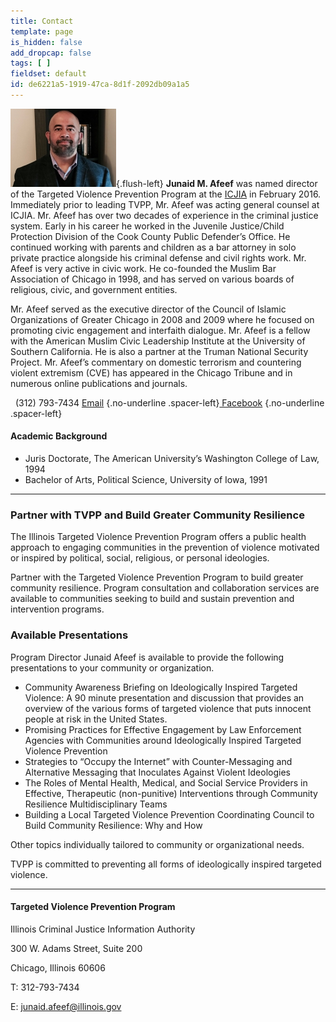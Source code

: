 ```yaml
---
title: Contact
template: page
is_hidden: false
add_dropcap: false
tags: [ ]
fieldset: default
id: de6221a5-1919-47ca-8d1f-2092db09a1a5
---
```

![Junaid Afeef](/assets/img/jafeef.jpg){.flush-left} **Junaid M. Afeef** was named director of the Targeted Violence Prevention Program at the [ICJIA](http://www.icjia.state.il.us) in February 2016. Immediately prior to leading TVPP, Mr. Afeef was acting general counsel at ICJIA. Mr. Afeef has over two decades of experience in the criminal justice system. Early in his career he worked in the Juvenile Justice/Child Protection Division of the Cook County Public Defender’s Office. He continued working with parents and children as a bar attorney in solo private practice alongside his criminal defense and civil rights work. Mr. Afeef is very active in civic work. He co-founded the Muslim Bar Association of Chicago in 1998, and has served on various boards of religious, civic, and government entities.

Mr. Afeef served as the executive director of the Council of Islamic Organizations of Greater Chicago in 2008 and 2009 where he focused on promoting civic engagement and interfaith dialogue. Mr. Afeef is a fellow with the American Muslim Civic Leadership Institute at the University of Southern California. He is also a partner at the Truman National Security Project. Mr. Afeef’s commentary on domestic terrorism and countering violent extremism (CVE) has appeared in the Chicago Tribune and in numerous online publications and journals.

<i class="fa fa-phone-square" aria-hidden="true"></i>&nbsp;&nbsp;(312) 793-7434 [<i class="fa fa-envelope" aria-hidden="true"></i> Email](mailto:junaid.afeef@illinois.gov) {.no-underline .spacer-left}[<i class="fa fa-facebook-official" aria-hidden="true"></i> Facebook](https://www.facebook.com/targetedviolenceprevention/) {.no-underline .spacer-left}

#### Academic Background

- Juris Doctorate, The American University’s Washington College of Law, 1994
- Bachelor of Arts, Political Science, University of Iowa, 1991

---

### Partner with TVPP and Build Greater Community Resilience

The Illinois Targeted Violence Prevention Program offers a public health approach to engaging communities in the prevention of violence motivated or inspired by political, social, religious, or personal ideologies.

Partner with the Targeted Violence Prevention Program to build greater community resilience. Program consultation and collaboration services are available to communities seeking to build and sustain prevention and intervention programs.

### Available Presentations

Program Director Junaid Afeef is available to provide the following presentations to your community or organization.

- Community Awareness Briefing on Ideologically Inspired Targeted Violence: A 90 minute presentation and discussion that provides an overview of the various forms of targeted violence that puts innocent people at risk in the United States.
- Promising Practices for Effective Engagement by Law Enforcement Agencies with Communities around Ideologically Inspired Targeted Violence Prevention
- Strategies to “Occupy the Internet” with Counter-Messaging and Alternative Messaging that Inoculates Against Violent Ideologies
- The Roles of Mental Health, Medical, and Social Service Providers in Effective, Therapeutic (non-punitive) Interventions through Community Resilience Multidisciplinary Teams
- Building a Local Targeted Violence Prevention Coordinating Council to Build Community Resilience: Why and How

Other topics individually tailored to community or organizational needs.

TVPP is committed to preventing all forms of ideologically inspired targeted violence.

---

#### Targeted Violence Prevention Program

Illinois Criminal Justice Information Authority

300 W. Adams Street, Suite 200

Chicago, Illinois 60606

T: 312-793-7434

E: [junaid.afeef@illinois.gov](junaid.afeef@illinois.gov)

